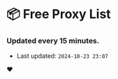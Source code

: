 # :package: Free Proxy List
### Updated every 15 minutes.

- Last updated: `2024-10-23 23:07`

:heart:
